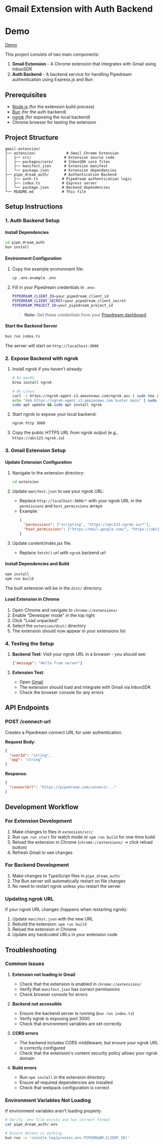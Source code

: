 # Gmail Extension with Auth Backend

# Demo

[Demo](https://github.com/user-attachments/assets/787adb0c-26df-4749-ab82-c5bb630dc340)

This project consists of two main components:
1. **Gmail Extension** - A Chrome extension that integrates with Gmail using InboxSDK
2. **Auth Backend** - A backend service for handling Pipedream authentication using Express.js and Bun

## Prerequisites

- [Node.js](https://nodejs.org/) (for the extension build process)
- [Bun](https://bun.sh/) (for the auth backend)
- [ngrok](https://ngrok.com/) (for exposing the local backend)
- Chrome browser for testing the extension

## Project Structure

```
gmail-extension/
├── extension/              # Gmail Chrome Extension
│   ├── src/               # Extension source code
│   ├── packages/core/     # InboxSDK core files
│   ├── manifest.json      # Extension manifest
│   └── package.json       # Extension dependencies
├── pipe_dream_auth/       # Authentication Backend
│   ├── auth.ts           # Pipedream authentication logic
│   ├── index.ts          # Express server
│   └── package.json      # Backend dependencies
└── README.md             # This file
```

## Setup Instructions

### 1. Auth Backend Setup

#### Install Dependencies
```bash
cd pipe_dream_auth
bun install
```

#### Environment Configuration
1. Copy the example environment file:
   ```bash
   cp .env.example .env
   ```

2. Fill in your Pipedream credentials in `.env`:
   ```bash
   PIPEDREAM_CLIENT_ID=your_pipedream_client_id
   PIPEDREAM_CLIENT_SECRET=your_pipedream_client_secret
   PIPEDREAM_PROJECT_ID=your_pipedream_project_id
   ```

   > **Note**: Get these credentials from your [Pipedream dashboard](https://pipedream.com/apps)

#### Start the Backend Server
```bash
bun run index.ts
```

The server will start on `http://localhost:3000`

### 2. Expose Backend with ngrok

1. Install ngrok if you haven't already:
   ```bash
   # On macOS
   brew install ngrok
   
   # On Linux
   curl -s https://ngrok-agent.s3.amazonaws.com/ngrok.asc | sudo tee /etc/apt/trusted.gpg.d/ngrok.asc >/dev/null
   echo "deb https://ngrok-agent.s3.amazonaws.com buster main" | sudo tee /etc/apt/sources.list.d/ngrok.list
   sudo apt update && sudo apt install ngrok
   ```

2. Start ngrok to expose your local backend:
   ```bash
   ngrok http 3000
   ```

3. Copy the public HTTPS URL from ngrok output (e.g., `https://abc123.ngrok.io`)

### 3. Gmail Extension Setup

#### Update Extension Configuration

1. Navigate to the extension directory:
   ```bash
   cd extension
   ```

2. Update `manifest.json` to use your ngrok URL:
   - Replace `http://localhost:3000/*` with your ngrok URL in the `permissions` and `host_permissions` arrays
   - Example:
     ```json
     {
       "permissions": ["scripting", "https://abc123.ngrok.io/*"],
       "host_permissions": ["https://mail.google.com/", "https://abc123.ngrok.io/*"]
     }
     ```
3. Update content/index.jsx file: 
    - Replace `fetch()` url with `ngrok` backend url

#### Install Dependencies and Build
```bash
npm install
npm run build
```

The built extension will be in the `dist/` directory.

#### Load Extension in Chrome

1. Open Chrome and navigate to `chrome://extensions/`
2. Enable "Developer mode" in the top right
3. Click "Load unpacked"
4. Select the `extension/dist/` directory
5. The extension should now appear in your extensions list

### 4. Testing the Setup

1. **Backend Test**: Visit your ngrok URL in a browser - you should see:
   ```json
   {"message": "Hello from server"}
   ```

2. **Extension Test**: 
   - Open [Gmail](https://mail.google.com)
   - The extension should load and integrate with Gmail via InboxSDK
   - Check the browser console for any errors

## API Endpoints

### POST /connect-url
Creates a Pipedream connect URL for user authentication.

**Request Body:**
```json
{
  "userId": "string",
  "app": "string"
}
```

**Response:**
```json
{
  "connectUrl": "https://pipedream.com/connect/..."
}
```

## Development Workflow

### For Extension Development
1. Make changes to files in `extension/src/`
2. Run `npm run start` for watch mode or `npm run build` for one-time build
3. Reload the extension in Chrome (`chrome://extensions/` → click reload button)
4. Refresh Gmail to see changes

### For Backend Development
1. Make changes to TypeScript files in `pipe_dream_auth/`
2. The Bun server will automatically restart on file changes
3. No need to restart ngrok unless you restart the server

### Updating ngrok URL
If your ngrok URL changes (happens when restarting ngrok):
1. Update `manifest.json` with the new URL
2. Rebuild the extension: `npm run build`
3. Reload the extension in Chrome
4. Update any hardcoded URLs in your extension code

## Troubleshooting

### Common Issues

1. **Extension not loading in Gmail**
   - Check that the extension is enabled in `chrome://extensions/`
   - Verify that `manifest.json` has correct permissions
   - Check browser console for errors

2. **Backend not accessible**
   - Ensure the backend server is running (`bun run index.ts`)
   - Verify ngrok is exposing port 3000
   - Check that environment variables are set correctly

3. **CORS errors**
   - The backend includes CORS middleware, but ensure your ngrok URL is correctly configured
   - Check that the extension's content security policy allows your ngrok domain

4. **Build errors**
   - Run `npm install` in the extension directory
   - Ensure all required dependencies are installed
   - Check that webpack configuration is correct

### Environment Variables Not Loading
If environment variables aren't loading properly:
```bash
# Verify .env file exists and has correct format
cat pipe_dream_auth/.env

# Ensure dotenv is working
bun run -e 'console.log(process.env.PIPEDREAM_CLIENT_ID)'
```
